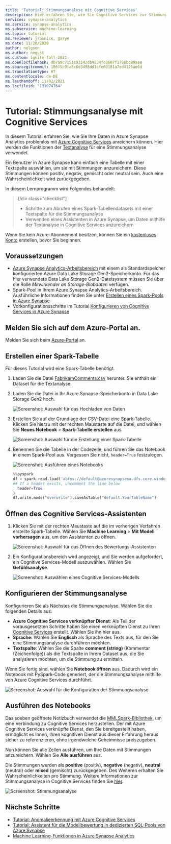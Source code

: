 ```yaml
---
title: 'Tutorial: Stimmungsanalyse mit Cognitive Services'
description: Hier erfahren Sie, wie Sie Cognitive Services zur Stimmungsanalyse in Azure Synapse Analytics verwenden.
services: synapse-analytics
ms.service: synapse-analytics
ms.subservice: machine-learning
ms.topic: tutorial
ms.reviewer: jrasnick, garye
ms.date: 11/20/2020
author: nelgson
ms.author: negust
ms.custom: ignite-fall-2021
ms.openlocfilehash: db7a9c7151c93142db9834fc0607f1786bc89aae
ms.sourcegitcommit: 106f5c9fa5c6d3498dd1cfe63181a7ed4125ae6d
ms.translationtype: HT
ms.contentlocale: de-DE
ms.lasthandoff: 11/02/2021
ms.locfileid: "131074764"
---
```

# <a name="tutorial-sentiment-analysis-with-cognitive-services"></a>Tutorial: Stimmungsanalyse mit Cognitive Services

In diesem Tutorial erfahren Sie, wie Sie Ihre Daten in Azure Synapse Analytics problemlos mit [Azure Cognitive Services](../../cognitive-services/index.yml) anreichern können. Hier werden die Funktionen der [Textanalyse](../../cognitive-services/text-analytics/index.yml) für eine Stimmungsanalyse verwendet. 

Ein Benutzer in Azure Synapse kann einfach eine Tabelle mit einer Textspalte auswählen, um sie mit Stimmungen anzureichern. Diese Stimmungen können positiv, negativ, gemischt oder neutral sein. Auch eine Wahrscheinlichkeit wird zurückgegeben.

In diesem Lernprogramm wird Folgendes behandelt:

> [!div class="checklist"]
> - Schritte zum Abrufen eines Spark-Tabellendatasets mit einer Textspalte für die Stimmungsanalyse
> - Verwenden eines Assistenten in Azure Synapse, um Daten mithilfe der Textanalyse in Cognitive Services anzureichern

Wenn Sie kein Azure-Abonnement besitzen, können Sie ein [kostenloses Konto](https://azure.microsoft.com/free/) erstellen, bevor Sie beginnen.

## <a name="prerequisites"></a>Voraussetzungen

- [Azure Synapse Analytics-Arbeitsbereich](../get-started-create-workspace.md) mit einem als Standardspeicher konfigurierten Azure Data Lake Storage Gen2-Speicherkonto. Für das hier verwendete Data Lake Storage Gen2-Dateisystem müssen Sie über die Rolle *Mitwirkender an Storage-Blobdaten* verfügen.
- Spark-Pool in Ihrem Azure Synapse Analytics-Arbeitsbereich. Ausführliche Informationen finden Sie unter [Erstellen eines Spark-Pools in Azure Synapse](../quickstart-create-sql-pool-studio.md).
- Vorkonfigurationsschritte im Tutorial [Konfigurieren von Cognitive Services in Azure Synapse](tutorial-configure-cognitive-services-synapse.md)

## <a name="sign-in-to-the-azure-portal"></a>Melden Sie sich auf dem Azure-Portal an.

Melden Sie sich beim [Azure-Portal](https://portal.azure.com/) an.

## <a name="create-a-spark-table"></a>Erstellen einer Spark-Tabelle

Für dieses Tutorial wird eine Spark-Tabelle benötigt.

1. Laden Sie die Datei [FabrikamComments.csv](https://github.com/Kaiqb/KaiqbRepo0731190208/blob/master/CognitiveServices/TextAnalytics/FabrikamComments.csv) herunter. Sie enthält ein Dataset für die Textanalyse. 

1. Laden Sie die Datei in Ihr Azure Synapse-Speicherkonto in Data Lake Storage Gen2 hoch.
  
   ![Screenshot: Auswahl für das Hochladen von Daten](media/tutorial-cognitive-services/tutorial-cognitive-services-sentiment-00a.png)

1. Erstellen Sie auf der Grundlage der CSV-Datei eine Spark-Tabelle. Klicken Sie hierzu mit der rechten Maustaste auf die Datei, und wählen Sie **Neues Notebook**  > **Spark-Tabelle erstellen** aus.

   ![Screenshot: Auswahl für die Erstellung einer Spark-Tabelle](media/tutorial-cognitive-services/tutorial-cognitive-services-sentiment-00b.png)

1. Benennen Sie die Tabelle in der Codezelle, und führen Sie das Notebook in einem Spark-Pool aus. Vergessen Sie nicht, `header=True` festzulegen.

   ![Screenshot: Ausführen eines Notebooks](media/tutorial-cognitive-services/tutorial-cognitive-services-sentiment-00c.png)

   ```python
   %%pyspark
   df = spark.read.load('abfss://default@azuresynapsesa.dfs.core.windows.net/data/FabrikamComments.csv', format='csv'
   ## If a header exists, uncomment the line below
   , header=True
   )
   df.write.mode("overwrite").saveAsTable("default.YourTableName")
   ```

## <a name="open-the-cognitive-services-wizard"></a>Öffnen des Cognitive Services-Assistenten

1. Klicken Sie mit der rechten Maustaste auf die im vorherigen Verfahren erstellte Spark-Tabelle. Wählen Sie **Machine Learning** > **Mit Modell vorhersagen** aus, um den Assistenten zu öffnen.

   ![Screenshot: Auswahl für das Öffnen des Bewertungs-Assistenten](media/tutorial-cognitive-services/tutorial-cognitive-services-sentiment-00d.png)

2. Ein Konfigurationsbereich wird angezeigt, und Sie werden aufgefordert, ein Cognitive Services-Modell auszuwählen. Wählen Sie **Gefühlsanalyse**.

   ![Screenshot: Auswählen eines Cognitive Services-Modells](media/tutorial-cognitive-services/tutorial-cognitive-services-sentiment-choose.png)

## <a name="configure-sentiment-analysis"></a>Konfigurieren der Stimmungsanalyse

Konfigurieren Sie als Nächstes die Stimmungsanalyse. Wählen Sie die folgenden Details aus:
- **Azure Cognitive Services verknüpfter Dienst**: Als Teil der vorausgesetzten Schritte haben Sie einen verknüpften Dienst zu Ihren [Cognitive Services](tutorial-configure-cognitive-services-synapse.md) erstellt. Wählen Sie ihn hier aus.
- **Sprache:** Wählen Sie **Englisch** als Sprache des Texts aus, für den Sie eine Stimmungsanalyse durchführen möchten.
- **Textspalte**: Wählen Sie die Spalte **comment (string)** (Kommentar (Zeichenfolge)) als die Textspalte in Ihrem Dataset aus, die Sie analysieren möchten, um die Stimmung zu ermitteln.

Wenn Sie fertig sind, wählen Sie **Notebook öffnen** aus. Dadurch wird ein Notebook mit PySpark-Code generiert, der die Stimmungsanalyse mithilfe von Azure Cognitive Services durchführt.

![Screenshot: Auswahl für die Konfiguration der Stimmungsanalyse](media/tutorial-cognitive-services/tutorial-cognitive-services-sentiment-config.png)

## <a name="run-the-notebook"></a>Ausführen des Notebooks

Das soeben geöffnete Notizbuch verwendet die [MMLSpark-Bibliothek](https://github.com/microsoft/SynapseML), um eine Verbindung zu Cognitive Services herzustellen. Der mit Azure Cognitive Services verknüpfte Dienst, den Sie bereitgestellt haben, ermöglicht es Ihnen, Ihren kognitiven Dienst aus dieser Erfahrung heraus sicher zu referenzieren, ohne irgendwelche Geheimnisse preiszugeben.

 Nun können Sie alle Zellen ausführen, um Ihre Daten mit Stimmungen anzureichern. Wählen Sie **Alle ausführen** aus. 

Die Stimmungen werden als **positive** (positiv), **negative** (negativ), **neutral** (neutral) oder **mixed** (gemischt) zurückgegeben. Des Weiteren erhalten Sie Wahrscheinlichkeiten pro Stimmung. Weitere Informationen zur Stimmungsanalyse in Cognitive Services finden Sie [hier](../../cognitive-services/text-analytics/how-tos/text-analytics-how-to-sentiment-analysis.md).

![Screenshot: Stimmungsanalyse](media/tutorial-cognitive-services/tutorial-cognitive-services-sentiment-notebook.png)

## <a name="next-steps"></a>Nächste Schritte
- [Tutorial: Anomalieerkennung mit Azure Cognitive Services](tutorial-cognitive-services-anomaly.md)
- [Tutorial: Assistent für die Modellbewertung in dedizierten SQL-Pools von Azure Synapse](tutorial-sql-pool-model-scoring-wizard.md)
- [Machine Learning-Funktionen in Azure Synapse Analytics](what-is-machine-learning.md)

